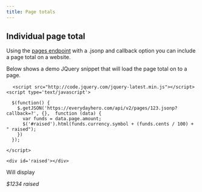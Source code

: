 ```yaml
---
title: Page totals
---
```


## Individual page total

Using the [pages endpoint](/pages/) with a .jsonp and callback option you can include a page total on a website.

Below shows a demo JQuery snippet that will load the page total on to a page.

<pre>
  <code class="javascript">&lt;script src=&quot;http://code.jquery.com/jquery-latest.min.js&quot;&gt;&lt;/script&gt;
&lt;script type='text/javascript'&gt;

  $(function() {
    $.getJSON('https://everydayhero.com/api/v2/pages/123.jsonp?callback=?', {},  function (data) {          
      var funds = data.page.amount;
      $('#raised').html(funds.currency.symbol + (funds.cents / 100) + &quot; raised&quot;);
    })  
  });  

&lt;/script&gt;

&lt;div id='raised'&gt;&lt;/div&gt;</code>
</pre>
 
Will display

_$1234 raised_

